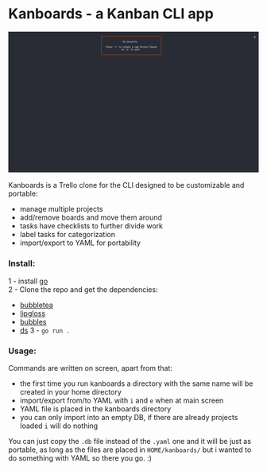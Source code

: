 # Kanboards - a Kanban CLI app  
![image](demo.gif)  

Kanboards is a Trello clone for the CLI designed to be customizable and portable:  
- manage multiple projects
- add/remove boards and move them around
- tasks have checklists to further divide work
- label tasks for categorization    
- import/export to YAML for portability   

### Install:  
1 - install [go](https://go.dev/doc/install)  
2 - Clone the repo and get the dependencies:  
- [bubbletea](https://github.com/charmbracelet/bubbletea)
- [lipgloss](https://github.com/charmbracelet/lipgloss)  
- [bubbles](https://github.com/charmbracelet/bubbles)
- [ds](https://github.com/Anacardo89/ds)
3 -  `go run .`

### Usage:  
Commands are written on screen, apart from that:  
- the first time you run kanboards a directory with the same name will be created in your home directory  
- import/export from/to YAML with `i` and `e` when at main screen  
- YAML file is placed in the kanboards directory  
- you can only import into an empty DB, if there are already projects loaded `i` will do nothing  

You can just copy the `.db` file instead of the `.yaml` one and it will be just as portable, as long as the files are placed in `HOME/kanboards/` but i wanted to do something with YAML so there you go. :)
